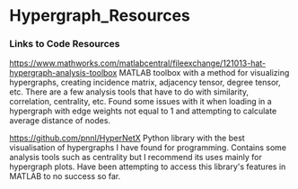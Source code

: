 # Hypergraph_Resources

### Links to Code Resources
https://www.mathworks.com/matlabcentral/fileexchange/121013-hat-hypergraph-analysis-toolbox
MATLAB toolbox with a method for visualizing hypergraphs, creating incidence matrix, adjacency tensor, degree tensor, etc. There are a few analysis tools that have to do with similarity, correlation, centrality, etc. Found some issues with it when loading in a hypergraph with edge weights not equal to 1 and attempting to calculate average distance of nodes.

https://github.com/pnnl/HyperNetX
Python library with the best visualisation of hypergraphs I have found for programming. Contains some analysis tools such as centrality but I recommend its uses mainly for hypergraph plots. Have been attempting to access this library's features in MATLAB to no success so far.

